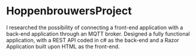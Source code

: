 # HoppenbrouwersProject

I researched the possibility of connecting a front-end application with a back-end application through an MQTT broker. Designed a fully functional application, with a REST API coded in c# as the back-end and a Razor Application built upon HTML as the front-end.
